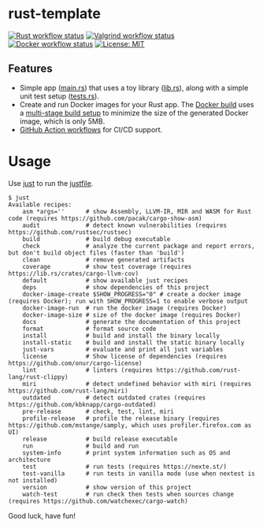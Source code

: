 # rust-template
[![Rust workflow status](https://github.com/miguno/rust-template/actions/workflows/ci.yml/badge.svg)](https://github.com/miguno/rust-template/actions/workflows/ci.yml)
[![Valgrind workflow status](https://github.com/miguno/rust-template/actions/workflows/valgrind.yml/badge.svg)](https://github.com/miguno/rust-template/actions/workflows/valgrind.yml)
[![Docker workflow status](https://github.com/miguno/rust-template/actions/workflows/docker-image.yml/badge.svg)](https://github.com/miguno/rust-template/actions/workflows/docker-image.yml)
[![License: MIT](https://img.shields.io/badge/License-MIT-blue.svg)](https://opensource.org/licenses/MIT)

## Features

* Simple app ([main.rs](src/main.rs)) that uses a
  toy library ([lib.rs](src/lib.rs)), along with a simple unit test setup
  ([tests.rs](tests/tests.rs)).
* Create and run Docker images for your Rust app.
  The [Docker build](Dockerfile) uses a
  [multi-stage build setup](https://docs.docker.com/build/building/multi-stage/)
  to minimize the size of the generated Docker image, which is only 5MB.
* [GitHub Action workflows](https://github.com/miguno/rust-template/actions)
  for CI/CD support.

# Usage

Use [just](https://github.com/casey/just) to run the [justfile](justfile).

```shell
$ just
Available recipes:
    asm *args=''      # show Assembly, LLVM-IR, MIR and WASM for Rust code (requires https://github.com/pacak/cargo-show-asm)
    audit             # detect known vulnerabilities (requires https://github.com/rustsec/rustsec)
    build             # build debug executable
    check             # analyze the current package and report errors, but don't build object files (faster than 'build')
    clean             # remove generated artifacts
    coverage          # show test coverage (requires https://lib.rs/crates/cargo-llvm-cov)
    default           # show available just recipes
    deps              # show dependencies of this project
    docker-image-create $SHOW_PROGRESS="0" # create a docker image (requires Docker); run with SHOW_PROGRESS=1 to enable verbose output
    docker-image-run  # run the docker image (requires Docker)
    docker-image-size # size of the docker image (requires Docker)
    docs              # generate the documentation of this project
    format            # format source code
    install           # build and install the binary locally
    install-static    # build and install the static binary locally
    just-vars         # evaluate and print all just variables
    license           # Show license of dependencies (requires https://github.com/onur/cargo-license)
    lint              # linters (requires https://github.com/rust-lang/rust-clippy)
    miri              # detect undefined behavior with miri (requires https://github.com/rust-lang/miri)
    outdated          # detect outdated crates (requires https://github.com/kbknapp/cargo-outdated)
    pre-release       # check, test, lint, miri
    profile-release   # profile the release binary (requires https://github.com/mstange/samply, which uses profiler.firefox.com as UI)
    release           # build release executable
    run               # build and run
    system-info       # print system information such as OS and architecture
    test              # run tests (requires https://nexte.st/)
    test-vanilla      # run tests in vanilla mode (use when nextest is not installed)
    version           # show version of this project
    watch-test        # run check then tests when sources change (requires https://github.com/watchexec/cargo-watch)
```

Good luck, have fun!

